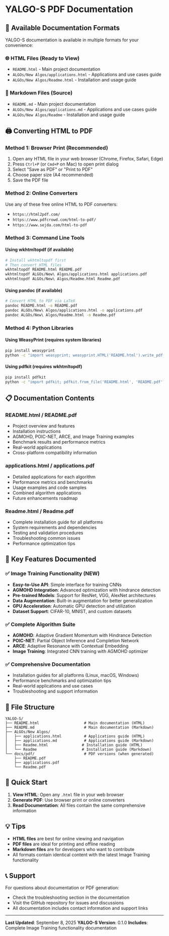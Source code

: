 # YALGO-S PDF Documentation

## 📄 Available Documentation Formats

YALGO-S documentation is available in multiple formats for your convenience:

### 🌐 HTML Files (Ready to View)
- `README.html` - Main project documentation
- `ALGOs/New Algos/applications.html` - Applications and use cases guide
- `ALGOs/New Algos/Readme.html` - Installation and usage guide

### 📖 Markdown Files (Source)
- `README.md` - Main project documentation
- `ALGOs/New Algos/applications.md` - Applications and use cases guide
- `ALGOs/New Algos/Readme` - Installation and usage guide

## 🖨️ Converting HTML to PDF

### Method 1: Browser Print (Recommended)
1. Open any HTML file in your web browser (Chrome, Firefox, Safari, Edge)
2. Press `Ctrl+P` (or `Cmd+P` on Mac) to open print dialog
3. Select "Save as PDF" or "Print to PDF"
4. Choose paper size (A4 recommended)
5. Save the PDF file

### Method 2: Online Converters
Use any of these free online HTML to PDF converters:
- `https://html2pdf.com/`
- `https://www.pdfcrowd.com/html-to-pdf/`
- `https://www.sejda.com/html-to-pdf`

### Method 3: Command Line Tools

#### Using wkhtmltopdf (if available)
```bash
# Install wkhtmltopdf first
# Then convert HTML files
wkhtmltopdf README.html README.pdf
wkhtmltopdf ALGOs/New\ Algos/applications.html applications.pdf
wkhtmltopdf ALGOs/New\ Algos/Readme.html Readme.pdf
```

#### Using pandoc (if available)
```bash
# Convert HTML to PDF via LaTeX
pandoc README.html -o README.pdf
pandoc ALGOs/New\ Algos/applications.html -o applications.pdf
pandoc ALGOs/New\ Algos/Readme.html -o Readme.pdf
```

### Method 4: Python Libraries

#### Using WeasyPrint (requires system libraries)
```bash
pip install weasyprint
python -c "import weasyprint; weasyprint.HTML('README.html').write_pdf('README.pdf')"
```

#### Using pdfkit (requires wkhtmltopdf)
```bash
pip install pdfkit
python -c "import pdfkit; pdfkit.from_file('README.html', 'README.pdf')"
```

## 📋 Documentation Contents

### README.html / README.pdf
- Project overview and features
- Installation instructions
- AGMOHD, POIC-NET, ARCE, and Image Training examples
- Benchmark results and performance metrics
- Real-world applications
- Cross-platform compatibility information

### applications.html / applications.pdf
- Detailed applications for each algorithm
- Performance metrics and benchmarks
- Usage examples and code samples
- Combined algorithm applications
- Future enhancements roadmap

### Readme.html / Readme.pdf
- Complete installation guide for all platforms
- System requirements and dependencies
- Testing and validation procedures
- Troubleshooting common issues
- Performance optimization tips

## 🎯 Key Features Documented

### ✅ Image Training Functionality (NEW)
- **Easy-to-Use API**: Simple interface for training CNNs
- **AGMOHD Integration**: Advanced optimization with hindrance detection
- **Pre-trained Models**: Support for ResNet, VGG, AlexNet architectures
- **Data Augmentation**: Built-in augmentation for better generalization
- **GPU Acceleration**: Automatic GPU detection and utilization
- **Dataset Support**: CIFAR-10, MNIST, and custom datasets

### ✅ Complete Algorithm Suite
- **AGMOHD**: Adaptive Gradient Momentum with Hindrance Detection
- **POIC-NET**: Partial Object Inference and Completion Network
- **ARCE**: Adaptive Resonance with Contextual Embedding
- **Image Training**: Integrated CNN training with AGMOHD optimizer

### ✅ Comprehensive Documentation
- Installation guides for all platforms (Linux, macOS, Windows)
- Performance benchmarks and optimization tips
- Real-world applications and use cases
- Troubleshooting and support information

## 📁 File Structure

```
YALGO-S/
├── README.html                    # Main documentation (HTML)
├── README.md                      # Main documentation (Markdown)
├── ALGOs/New Algos/
│   ├── applications.html          # Applications guide (HTML)
│   ├── applications.md            # Applications guide (Markdown)
│   ├── Readme.html               # Installation guide (HTML)
│   └── Readme                    # Installation guide (Markdown)
└── docs/pdf/                      # PDF versions (when generated)
    ├── README.pdf
    ├── applications.pdf
    └── Readme.pdf
```

## 🚀 Quick Start

1. **View HTML**: Open any `.html` file in your web browser
2. **Generate PDF**: Use browser print or online converters
3. **Read Documentation**: All files contain the same comprehensive information

## 💡 Tips

- **HTML files** are best for online viewing and navigation
- **PDF files** are ideal for printing and offline reading
- **Markdown files** are for developers who want to contribute
- All formats contain identical content with the latest Image Training functionality

## 📞 Support

For questions about documentation or PDF generation:
- Check the troubleshooting section in the documentation
- Visit the GitHub repository for issues and discussions
- All documentation includes contact information and support links

---

**Last Updated**: September 8, 2025
**YALGO-S Version**: 0.1.0
**Includes**: Complete Image Training functionality documentation
